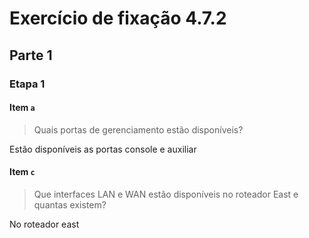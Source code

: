# Exercício de fixação 4.7.2

## Parte 1

### Etapa 1

#### Item `a`

> Quais portas de gerenciamento estão disponíveis?

Estão disponíveis as portas console e auxiliar

#### Item `c`

> Que interfaces LAN e WAN estão disponíveis no roteador East e quantas existem?

No roteador east 